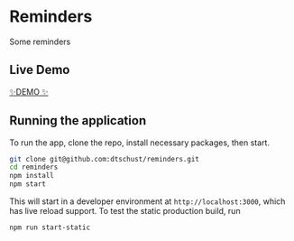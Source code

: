 # Reminders
Some reminders

## Live Demo
[✨DEMO ✨](https://dtschust.github.io/reminders)
## Running the application
To run the app, clone the repo, install necessary packages, then start.
```sh
git clone git@github.com:dtschust/reminders.git
cd reminders
npm install
npm start
```
This will start in a developer environment at `http://localhost:3000`, which has live reload support. To test the static production build, run
```sh
npm run start-static
```
